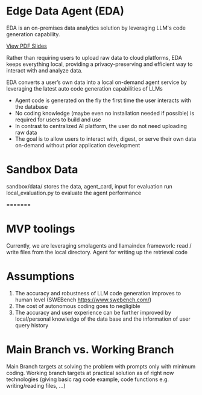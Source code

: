 # Edge Data Agent (EDA)
EDA is an on-premises data analytics solution by leveraging LLM's code generation capability.

[View PDF Slides](https://drive.google.com/file/d/1T6lkWaYl0h4SdZoKudRBnUrloUD7MUEf/view?usp=sharing)

Rather than requiring users to upload raw data to cloud platforms, EDA keeps everything local, providing a privacy-preserving and efficient way to interact with and analyze data.

EDA converts a user’s own data into a local on-demand agent service by leveraging the latest auto code generation capabilities of LLMs
- Agent code is generated on the fly the first time the user interacts with the database
- No coding knowledge (maybe even no installation needed if possible) is required for users to build and use
- In contrast to centralized AI platform, the user do not need uploading raw data
- The goal is to allow users to interact with, digest, or serve their own data on-demand without prior application development

# Sandbox Data
sandbox/data/ stores the data, agent_card, input for evaluation
run local_evaluation.py to evaluate the agent performance

=======
# MVP toolings
Currently, we are leveraging smolagents and llamaindex framework: read / write files from the local directory. Agent for writing up the retrieval code


# Assumptions
1. The accuracy and robustness of LLM code generation improves to human level (SWEBench https://www.swebench.com/)
2. The cost of autonomous coding goes to negligible
3. The accuracy and user experience can be further improved by local/personal knowledge of the data base and the information of user query history

# Main Branch vs. Working Branch
Main Branch targets at solving the problem with prompts only with minimum coding. 
Working branch targets at practical solution as of right now technologies (giving basic rag code example, code functions e.g. writing/reading files, ...)
